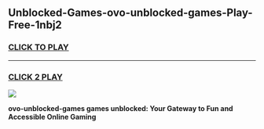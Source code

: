 
## Unblocked-Games-ovo-unblocked-games-Play-Free-1nbj2
<h3>
<a href="https://premium76.site?title=ovo-unblocked-games&ref=17A">CLICK TO PLAY</a></h3>
<hr>

<h3>
<a href="https://premium76.site?title=ovo-unblocked-games&ref=17A">CLICK 2 PLAY</a>
  
</h3>

<a href="https://premium76.site?title=ovo-unblocked-games&ref=17A"><img src="https://clearcache.store/games.png"></a>


**ovo-unblocked-games games unblocked: Your Gateway to Fun and Accessible Online Gaming**

